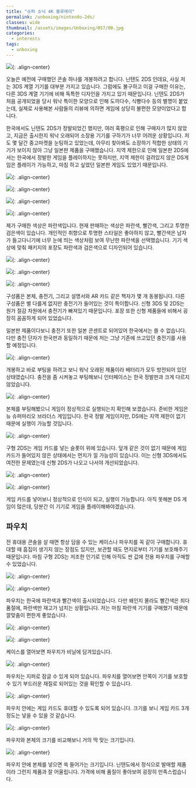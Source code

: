 ```yaml
---
title: "슈퍼 소닉 4K 블루레이"
permalink: /unboxing/nintendo-2ds/
classes: wide
thumbnail: /assets/images/Unboxing/057/00.jpg
categories:
  - interests
tags:
  - unboxing
---
```


![](/assets/images/Unboxing/057/00.jpg){: .align-center}

오늘은 예전에 구매했던 콘솔 하나를 개봉하려고 합니다. 닌텐도 2DS 인데요, 사실 저는 3DS 계열 기기를 대부분 가지고 있습니다. 그럼에도 불구하고 이걸 구매한 이유는, 다른 3DS 계열 기기에 비해 독특한 디자인을 가지고 있기 때문입니다. 닌텐도 2DS가 처음 공개되었을 당시 워낙 특이한 모양으로 인해 도끼다수, 식빵다수 등의 별명이 붙었는데, 실제로 사용해본 사람들의 리뷰에 의하면 게임에 상당히 불편한 모양이었다고 합니다.

한국에서도 닌텐도 2DS가 정발되었긴 했지만, 여러 혹평으로 인해 구매자가 많지 않았고, 지금은 출시한지 워낙 오래되어 소장용 기기를 구하기가 너무 어려운 상황입니다. 저도 몇 달간 중고마켓을 눈팅하고 있었는데, 아무리 찾아봐도 소장하기 적합한 상태의 기기가 보이지 않아 그냥 일본판 제품을 구매했습니다. 지역 제한으로 인해 일본판 2DS에서는 한국에서 정발한 게임을 플레이하지는 못하지만, 지역 제한이 걸려있지 않은 DS게임은 플레이가 가능하고, 마침 하고 싶었던 일본판 게임도 있었기 때문입니다.

![](/assets/images/Unboxing/057/01.jpg){: .align-center}

![](/assets/images/Unboxing/057/02.jpg){: .align-center}

![](/assets/images/Unboxing/057/03.jpg){: .align-center}

![](/assets/images/Unboxing/057/04.jpg){: .align-center}

제가 구매한 색상은 파란색입니다. 현재 판매하는 색상은 파란색, 빨간색, 그리고 투명한 검은색이 있습니다. 개인적인 취향으로 투명한 스타일은 좋아하지 않고, 빨간색은 남자가 들고다니기에 너무 눈에 띄는 색상처럼 보여 무난한 파란색을 선택했습니다. 기기 색상에 맞춰 패키지의 포장도 파란색과 검은색으로 디자인되어 있습니다.

![](/assets/images/Unboxing/057/05.jpg){: .align-center}

![](/assets/images/Unboxing/057/06.jpg){: .align-center}

![](/assets/images/Unboxing/057/07.jpg){: .align-center}

구성품은 본체, 충전기, 그리고 설명서와 AR 카드 같은 책자가 몇 개 동봉됩니다. 다른 구성품은 별 다를게 없지만 충전기가 들어있는 것이 특이합니다. 신형 3DS 및 2DS는 원가 절감 차원에서 충전기가 빠져있기 때문입니다. 포장 또한 신형 제품들에 비해서 굉장히 꼼꼼하게 되어 있었습니다.

일본판 제품이다보니 충전기 또한 일본 콘센트로 되어있어 한국에서는 쓸 수 없습니다. 다만 충전 단자가 한국판과 동일하기 때문에 저는 그냥 기존에 쓰고있던 충전기를 사용할 예정입니다.

![](/assets/images/Unboxing/057/08.jpg){: .align-center}

개봉하고 바로 부팅을 하려고 보니 워낙 오래된 제품이라 배터리가 모두 방전되어 있던 상태였습니다. 충전을 좀 시켜놓고 부팅해보니 인터페이스는 한국 정발판과 크게 다르지 않았습니다.

![](/assets/images/Unboxing/057/09.jpg){: .align-center}

본체를 부팅해봤으니 게임이 정상적으로 실행되는지 확인해 보겠습니다. 준비한 게임은 뉴 슈퍼마리오 브라더스 게임입니다. 한국 정발 게임이지만, DS에는 지역 제한이 없기 때문에 실행이 가능할 것입니다.

![](/assets/images/Unboxing/057/10.jpg){: .align-center}

구형 2DS는 게임 카드를 넣는 슬롯이 위에 있습니다. 덮개 같은 것이 없기 때문에 게임 카드가 들어있지 않은 상태에서는 먼지가 낄 가능성이 있습니다. 이는 신형 3DS에서도 여전한 문제였는데 신형 2DS가 나오고 나서야 개선되었습니다.

![](/assets/images/Unboxing/057/11.jpg){: .align-center}

![](/assets/images/Unboxing/057/12.jpg){: .align-center}

게임 카드를 넣어보니 정상적으로 인식이 되고, 실행이 가능합니다. 아직 못해본 DS 게임이 많은데, 당분간 이 기기로 게임을 플레이해봐야겠습니다.

## 파우치

전 휴대용 콘솔을 살 때면 항상 담을 수 있는 케이스나 파우치를 꼭 같이 구매합니다. 휴대할 때 흠집이 생기지 않는 장점도 있지만, 보관할 때도 먼지로부터 기기를 보호해주기 때문입니다. 마침 구형 2DS는 저조한 인기로 인해 아직도 싼 값에 전용 파우치를 구매할 수 있었습니다.

![](/assets/images/Unboxing/057/13.jpg){: .align-center}

![](/assets/images/Unboxing/057/14.jpg){: .align-center}

파우치는 한국에 파란색과 빨간색이 출시되었습니다. 다만 왜인지 몰라도 빨간색은 죄다 품절에, 파란색만 재고가 넘치는 상황입니다. 저는 마침 파란색 기기를 구매했기 때문에 깔맞춤이 편한게 좋았습니다.

![](/assets/images/Unboxing/057/15.jpg){: .align-center}

![](/assets/images/Unboxing/057/16.jpg){: .align-center}

케이스를 열어보면 파우치가 비닐에 담겨있습니다.

![](/assets/images/Unboxing/057/17.jpg){: .align-center}

파우치는 지퍼로 잠글 수 있게 되어 있습니다. 파우치를 열어보면 안쪽이 기기를 보호할 수 있기 부드러운 재질로 되어있는 것을 확인할 수 있습니다.

![](/assets/images/Unboxing/057/18.jpg){: .align-center}

파우치 안에는 게임 카드도 휴대할 수 있도록 되어 있습니다. 크기를 보니 게임 카드 3개 정도는 넣을 수 있을 것 같습니다.

![](/assets/images/Unboxing/057/19.jpg){: .align-center}

파우치와 본체의 크기를 비교해보니 거의 딱 맞는 크기입니다.

![](/assets/images/Unboxing/057/20.jpg){: .align-center}

파우치 안에 본체를 넣으면 쏙 들어가는 크기입니다. 닌텐도에서 정식으로 발매할 제품이라 그런지 제품과 잘 어울립니다. 가격에 비해 품질이 좋아보여 굉장히 만족스럽습니다.